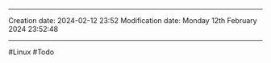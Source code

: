 

----
Creation date: 2024-02-12 23:52
Modification date: Monday 12th February 2024 23:52:48

----

#Linux 
#Todo 

